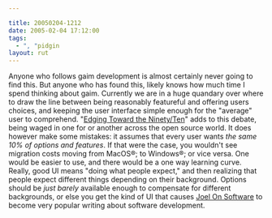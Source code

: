 ```yaml
---

title: 20050204-1212
date: 2005-02-04 17:12:00
tags:
  - ", "pidgin
layout: rut
---
```


Anyone who follows gaim development is almost certainly never
going to find this.  But anyone who has found this, likely knows
how much time I spend thinking about gaim.  Currently we are in a
huge quandary over where to draw the line between being reasonably
featureful and offering users choices, and keeping the user
interface simple enough for the "average" user to comprehend.  "<a href="http://www.ofb.biz/modules.php?name=News&file=article&sid=351&mode=&order=0&thold=0">Edging
Toward the Ninety/Ten</a>" adds to this debate, being waged
in one for or another across the open source world.  It does
however make some mistakes: it assumes that every user wants
<em>the same 10% of options and features</em>.  If that were the
case, you wouldn't see migration costs moving from MacOS&#xae;;
to Windows&#xae;; or vice versa.  One would be easier to use,
and there would be a one way learning curve.  Really, good UI
means "doing what people expect," and then realizing that people
expect different things depending on their background.  Options
should be <em>just barely</em> available enough to compensate for
different backgrounds, or else you get the kind of UI that causes <a href="http://www.joelonsoftware.com/navLinks/fog0000000247.html">Joel
On Software</a> to become very popular writing about software
development.

